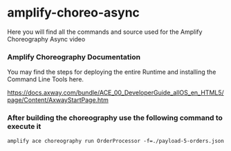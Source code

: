 # amplify-choreo-async
Here you will find all the commands and source used for the Amplify Choreography Async video

### Amplify Choreography Documentation
You may find the steps for deploying the entire Runtime and installing the Command Line Tools here.

https://docs.axway.com/bundle/ACE_00_DeveloperGuide_allOS_en_HTML5/page/Content/AxwayStartPage.htm

### After building the choreography use the following command to execute it
```
amplify ace choreography run OrderProcessor -f=./payload-5-orders.json
```

